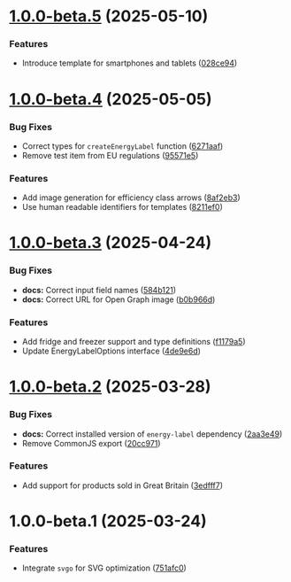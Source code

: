 # [1.0.0-beta.5](https://github.com/marcmarine/energy-label/compare/v1.0.0-beta.4...v1.0.0-beta.5) (2025-05-10)


### Features

* Introduce template for smartphones and tablets ([028ce94](https://github.com/marcmarine/energy-label/commit/028ce94decaacc7ba5fa93ed9cc83a04488573a2))

# [1.0.0-beta.4](https://github.com/marcmarine/energy-label/compare/v1.0.0-beta.3...v1.0.0-beta.4) (2025-05-05)


### Bug Fixes

* Correct types for `createEnergyLabel` function ([6271aaf](https://github.com/marcmarine/energy-label/commit/6271aaf54339db9e361c14920624c057d53204fd))
* Remove test item from EU regulations ([95571e5](https://github.com/marcmarine/energy-label/commit/95571e57eebf701785b241d5a26a3f9005a91b42))


### Features

* Add image generation for efficiency class arrows ([8af2eb3](https://github.com/marcmarine/energy-label/commit/8af2eb34787299831633a95e89de42f131203018))
* Use human readable identifiers for templates ([8211ef0](https://github.com/marcmarine/energy-label/commit/8211ef0c788a2d97d3a18f74a8fdcabe20151745))

# [1.0.0-beta.3](https://github.com/marcmarine/energy-label/compare/v1.0.0-beta.2...v1.0.0-beta.3) (2025-04-24)


### Bug Fixes

* **docs:** Correct input field names ([584b121](https://github.com/marcmarine/energy-label/commit/584b121160732156965a73c7dc6b412afea82327))
* **docs:** Correct URL for Open Graph image ([b0b966d](https://github.com/marcmarine/energy-label/commit/b0b966dcac2671f36032ca2b5f8bdd94afb9c987))


### Features

* Add fridge and freezer support and type definitions ([f1179a5](https://github.com/marcmarine/energy-label/commit/f1179a5e3bd150fc1aab4c589e5e2d71be0cb4df))
* Update EnergyLabelOptions interface ([4de9e6d](https://github.com/marcmarine/energy-label/commit/4de9e6d131ef577210d3d7d028956d189bc34c85))

# [1.0.0-beta.2](https://github.com/marcmarine/energy-label/compare/v1.0.0-beta.1...v1.0.0-beta.2) (2025-03-28)


### Bug Fixes

* **docs:** Correct installed version of `energy-label` dependency ([2aa3e49](https://github.com/marcmarine/energy-label/commit/2aa3e4959334fbc4566ebdd03cc62d9206a68905))
* Remove CommonJS export ([20cc971](https://github.com/marcmarine/energy-label/commit/20cc9715eb579b7dff93dc2d7083831d319035d6))


### Features

* Add support for products sold in Great Britain ([3edfff7](https://github.com/marcmarine/energy-label/commit/3edfff7f3dfe3254ef13ac78cc28766eb2460d03))

# 1.0.0-beta.1 (2025-03-24)


### Features

* Integrate `svgo` for SVG optimization ([751afc0](https://github.com/marcmarine/energy-label/commit/751afc02f4b3805143bfc5ec0e57d7be2edeb0ee))
